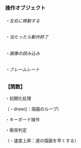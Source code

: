 ### 操作オブジェクト

###### ・左右に移動する

###### ・当たったら動作終了

###### ・画像の読み込み

###### ・フレームレート



### 【関数】

・初期化処理

（・draw()：描画のループ）

・キーボード操作

・衝突判定

（・速度上昇：道の描画を早くする）

